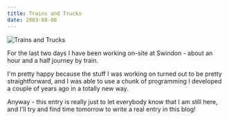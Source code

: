 ```yaml
---
title: Trains and Trucks
date: 2003-08-06
---
```


![Trains and Trucks](https://source.unsplash.com/03UCoidYvXw/1600x900)

For the last two days I have been working on-site at Swindon - about an hour and a half journey by train.

I'm pretty happy because the stuff I was working on turned out to be pretty straightforward, and I was able to use a chunk of programming I developed a couple of years ago in a totally new way.

Anyway - this entry is really just to let everybody know that I am still here, and I'll try and find time tomorrow to write a real entry in this blog!